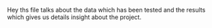 Hey ths file talks about the data which has been tested and the results which gives us details insight about  the project.
